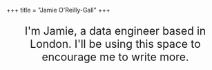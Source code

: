 +++
title = "Jamie O'Reilly-Gall"
+++
<p></p>
<p></p>
<p></p>
<p></p>
<p style="text-align: center; font-size:25px">I'm Jamie, a data engineer based in London. I'll be using this space to encourage me to write more.</p>